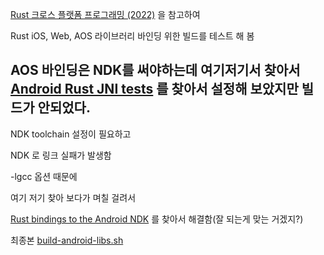 [Rust 크로스 플랫폼 프로그래밍 (2022)](https://www.slideshare.net/utilforever/2022-rust) 을 참고하여

Rust iOS, Web, AOS 라이브러리 바인딩 위한 빌드를 테스트 해 봄

## AOS 바인딩은 NDK를 써야하는데 여기저기서 찾아서 [Android Rust JNI tests](https://github.com/supercurio/android-rust-jni-tests) 를 찾아서 설정해 보았지만 빌드가 안되었다.
NDK toolchain 설정이 필요하고

NDK 로 링크 실패가 발생함 

-lgcc 옵션 때문에 

여기 저기 찾아 보다가 며칠 걸려서

[Rust bindings to the Android NDK](https://github.com/rust-mobile/ndk) 를 찾아서 해결함(잘 되는게 맞는 거겠지?)

최종본 [build-android-libs.sh](cross/rust-cross-aos/build-android-libs.sh)

